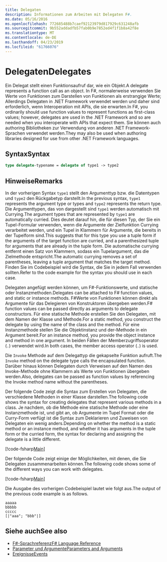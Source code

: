 ```yaml
---
title: Delegaten
description: Informationen zum Arbeiten mit Delegaten F#.
ms.date: 05/16/2016
ms.openlocfilehash: 772685488b7caef92123979d817929c631248afb
ms.sourcegitcommit: 9b552addadfb57fab0b9e7852ed4f1f1b8a42f8e
ms.translationtype: MT
ms.contentlocale: de-DE
ms.lasthandoff: 04/23/2019
ms.locfileid: "61766076"
---
```

# <a name="delegates"></a><span data-ttu-id="072d3-103">Delegaten</span><span class="sxs-lookup"><span data-stu-id="072d3-103">Delegates</span></span>

<span data-ttu-id="072d3-104">Ein Delegat stellt einen Funktionsaufruf dar, wie ein Objekt.</span><span class="sxs-lookup"><span data-stu-id="072d3-104">A delegate represents a function call as an object.</span></span> <span data-ttu-id="072d3-105">In F#, normalerweise verwenden Sie Werte von Funktionen zum Darstellen von Funktionen als erstrangige Werte; Allerdings Delegaten in .NET Framework verwendet werden und daher sind erforderlich, wenn Interoperation mit APIs, die sie erwarten.</span><span class="sxs-lookup"><span data-stu-id="072d3-105">In F#, you ordinarily should use function values to represent functions as first-class values; however, delegates are used in the .NET Framework and so are needed when you interoperate with APIs that expect them.</span></span> <span data-ttu-id="072d3-106">Sie können auch authoring Bibliotheken zur Verwendung von anderen .NET Framework-Sprachen verwendet werden.</span><span class="sxs-lookup"><span data-stu-id="072d3-106">They may also be used when authoring libraries designed for use from other .NET Framework languages.</span></span>

## <a name="syntax"></a><span data-ttu-id="072d3-107">Syntax</span><span class="sxs-lookup"><span data-stu-id="072d3-107">Syntax</span></span>

```fsharp
type delegate-typename = delegate of type1 -> type2
```

## <a name="remarks"></a><span data-ttu-id="072d3-108">Hinweise</span><span class="sxs-lookup"><span data-stu-id="072d3-108">Remarks</span></span>

<span data-ttu-id="072d3-109">In der vorherigen Syntax `type1` stellt den Argumenttyp bzw. die Datentypen und `type2` den Rückgabetyp darstellt.</span><span class="sxs-lookup"><span data-stu-id="072d3-109">In the previous syntax, `type1` represents the argument type or types and `type2` represents the return type.</span></span> <span data-ttu-id="072d3-110">Die Argumenttypen, das von dargestellt sind `type1` werden automatisch mit Currying.</span><span class="sxs-lookup"><span data-stu-id="072d3-110">The argument types that are represented by `type1` are automatically curried.</span></span> <span data-ttu-id="072d3-111">Dies deutet darauf hin, die für diesen Typ, der Sie ein Tupel-Formular verwenden, wenn die Argumente der Zielfunktion Currying verarbeitet werden, und ein Tupel in Klammern für Argumente, die bereits in der Tupelform sind.</span><span class="sxs-lookup"><span data-stu-id="072d3-111">This suggests that for this type you use a tuple form if the arguments of the target function are curried, and a parenthesized tuple for arguments that are already in the tuple form.</span></span> <span data-ttu-id="072d3-112">Die automatische currying entfernt einen Satz von Klammern, sodass ein Tupelargument, das die Zielmethode entspricht.</span><span class="sxs-lookup"><span data-stu-id="072d3-112">The automatic currying removes a set of parentheses, leaving a tuple argument that matches the target method.</span></span> <span data-ttu-id="072d3-113">Finden Sie im Codebeispiel wird die Syntax, die Sie in jedem Fall verwenden sollten.</span><span class="sxs-lookup"><span data-stu-id="072d3-113">Refer to the code example for the syntax you should use in each case.</span></span>

<span data-ttu-id="072d3-114">Delegaten angefügt werden können, um F#-Funktionswerte, und statische oder Instanzmethoden.</span><span class="sxs-lookup"><span data-stu-id="072d3-114">Delegates can be attached to F# function values, and static or instance methods.</span></span> <span data-ttu-id="072d3-115">F#Werte von Funktionen können direkt als Argumente für das Delegieren von Konstruktoren übergeben werden.</span><span class="sxs-lookup"><span data-stu-id="072d3-115">F# function values can be passed directly as arguments to delegate constructors.</span></span> <span data-ttu-id="072d3-116">Für eine statische Methode erstellen Sie den Delegaten, mit dem Namen der Klasse und Methode.</span><span class="sxs-lookup"><span data-stu-id="072d3-116">For a static method, you construct the delegate by using the name of the class and the method.</span></span> <span data-ttu-id="072d3-117">Für eine Instanzmethode stellen Sie die Objektinstanz und der-Methode in ein Argument bereit.</span><span class="sxs-lookup"><span data-stu-id="072d3-117">For an instance method, you provide the object instance and method in one argument.</span></span> <span data-ttu-id="072d3-118">In beiden Fällen der Memberzugriffsoperator (`.`) verwendet wird.</span><span class="sxs-lookup"><span data-stu-id="072d3-118">In both cases, the member access operator (`.`) is used.</span></span>

<span data-ttu-id="072d3-119">Die `Invoke` Methode auf dem Delegattyp die gekapselte Funktion aufruft.</span><span class="sxs-lookup"><span data-stu-id="072d3-119">The `Invoke` method on the delegate type calls the encapsulated function.</span></span> <span data-ttu-id="072d3-120">Darüber hinaus können Delegaten durch Verweisen auf den Namen des Invoke-Methode ohne Klammern als Werte von Funktionen übergeben werden.</span><span class="sxs-lookup"><span data-stu-id="072d3-120">Also, delegates can be passed as function values by referencing the Invoke method name without the parentheses.</span></span>

<span data-ttu-id="072d3-121">Der folgende Code zeigt die Syntax zum Erstellen von Delegaten, die verschiedene Methoden in einer Klasse darstellen.</span><span class="sxs-lookup"><span data-stu-id="072d3-121">The following code shows the syntax for creating delegates that represent various methods in a class.</span></span> <span data-ttu-id="072d3-122">Je nachdem, ob die Methode eine statische Methode oder eine Instanzmethode ist, und gibt an, ob Argumente im Tupel Format oder die Curry-Form verfügt ist die Syntax zum Deklarieren und Zuweisen von Delegaten ein wenig anders.</span><span class="sxs-lookup"><span data-stu-id="072d3-122">Depending on whether the method is a static method or an instance method, and whether it has arguments in the tuple form or the curried form, the syntax for declaring and assigning the delegate is a little different.</span></span>

[!code-fsharp[Main](../../../samples/snippets/fsharp/lang-ref-2/snippet4201.fs)]

<span data-ttu-id="072d3-123">Der folgende Code zeigt einige der Möglichkeiten, mit denen, die Sie Delegaten zusammenarbeiten können.</span><span class="sxs-lookup"><span data-stu-id="072d3-123">The following code shows some of the different ways you can work with delegates.</span></span>

[!code-fsharp[Main](../../../samples/snippets/fsharp/lang-ref-2/snippet4202.fs)]

<span data-ttu-id="072d3-124">Die Ausgabe des vorherigen Codebeispiel lautet wie folgt aus.</span><span class="sxs-lookup"><span data-stu-id="072d3-124">The output of the previous code example is as follows.</span></span>

```console
aaaaa
bbbbb
ccccc
[|"aaa"; "bbb"|]
```

## <a name="see-also"></a><span data-ttu-id="072d3-125">Siehe auch</span><span class="sxs-lookup"><span data-stu-id="072d3-125">See also</span></span>

- [<span data-ttu-id="072d3-126">F#-Sprachreferenz</span><span class="sxs-lookup"><span data-stu-id="072d3-126">F# Language Reference</span></span>](index.md)
- [<span data-ttu-id="072d3-127">Parameter und Argumente</span><span class="sxs-lookup"><span data-stu-id="072d3-127">Parameters and Arguments</span></span>](parameters-and-arguments.md)
- [<span data-ttu-id="072d3-128">Ereignisse</span><span class="sxs-lookup"><span data-stu-id="072d3-128">Events</span></span>](members/events.md)